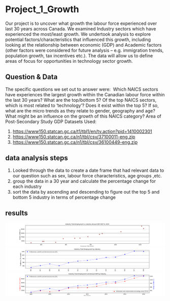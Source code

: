 # Project_1_Growth
Our project is to uncover what growth the labour force experienced over last 30 years across Canada. We examined Industry sectors which have experienced the most/least growth. We undertook analysis to explore potential factors/characteristics that influenced this growth, including looking at the relationship between economic (GDP) and Academic factors (other factors were considered for future analysis – e.g. immigration trends, population growth, tax incentives etc.). The data will allow us to define areas of focus for opportunities in technology sector growth. 


## Question & Data
The specific questions we set out to answer were: 
Which NAICS sectors have experiences the largest growth within the Canadian labour force within the last 30 years? What are the top/bottom 5?
Of the top NAICS sectors, which is most related to ‘technology’? Does it exist within the top 5? 
If so, what are the micro trends as they relate to gender, geography and age? 
What might be an influence on the growth of this NAICS category? 
Area of Post-Secondary Study
GDP
Datasets Used:
1. https://www150.statcan.gc.ca/t1/tbl1/en/tv.action?pid=1410002301
2. https://www150.statcan.gc.ca/n1/tbl/csv/37100011-eng.zip
3. https://www150.statcan.gc.ca/n1/tbl/csv/36100449-eng.zip

## data analysis steps
1. Looked through the data to create a date frame that had relevant data to our question such as sex, labour force characteristics, age groups ,etc.
2. group the data in a 30 year and calculate the percentage change for each industry 
3. sort the data by ascending and descending to figure out the top 5 and bottom 5 industry in terms of percentage change

## results
![](https://github.com/Amirkoohpoor/Project_1_Growth/blob/master/Industry%20Employment%20vs%20Industry%20GDP%202007%20to%202019.png)
![](https://github.com/Amirkoohpoor/Project_1_Growth/blob/master/Industry%20Employment%20and%20GDP%202007%20to%202019.png)
![](https://github.com/Amirkoohpoor/Project_1_Growth/blob/master/Industry%20Employment%20and%20Annual%20GDP%202007%20to%202019.png)
